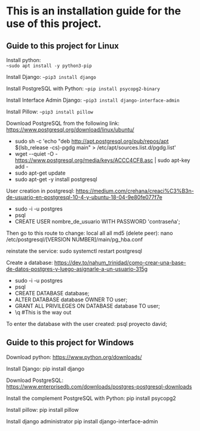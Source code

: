 # This is an installation guide for the use of this project.

## Guide to this project for Linux

Install python:<br>
``` ~sudo apt install -y python3-pip ```

Install Django:
``` ~pip3 install django ```

Install PostgreSQL with Python:
``` ~pip install psycopg2-binary ```

Install Interface Admin Django:
``` ~pip3 install django-interface-admin ```

Install Pillow:
``` ~pip3 install pillow ``` 

Download PostgreSQL from the following link: 
https://www.postgresql.org/download/linux/ubuntu/

- sudo sh -c 'echo "deb http://apt.postgresql.org/pub/repos/apt $(lsb_release -cs)-pgdg main" > /etc/apt/sources.list.d/pgdg.list'
- wget --quiet -O - https://www.postgresql.org/media/keys/ACCC4CF8.asc | sudo apt-key add -
- sudo apt-get update
- sudo apt-get -y install postgresql

User creation in postgresql:
https://medium.com/crehana/creaci%C3%B3n-de-usuario-en-postgresql-10-4-y-ubuntu-18-04-9e80fe077f7e

- sudo -i -u postgres
- psql
- CREATE USER nombre_de_usuario WITH PASSWORD 'contraseña';

Then go to this route to change: local all all md5 (delete peer):
  nano /etc/postgresql/[VERSION NUMBER]/main/pg_hba.conf

reinstate the service:
  sudo systemctl restart postgresql

Create a database:
https://dev.to/nahum_trinidad/como-crear-una-base-de-datos-postgres-y-luego-asignarle-a-un-usuario-315g

- sudo -i -u postgres
- psql
- CREATE DATABASE database;
- ALTER DATABASE database OWNER TO user;
- GRANT ALL PRIVILEGES ON DATABASE database TO user;
- \q #This is the way out

To enter the database with the user created:
  psql proyecto david;


## Guide to this project for Windows

Download python:
  https://www.python.org/downloads/

Install Django:
  pip install django

Download PostgreSQL:
  https://www.enterprisedb.com/downloads/postgres-postgresql-downloads

Install the complement PostgreSQL with Python:
  pip install psycopg2

Install pillow:
 pip install pillow

Install django administrator
pip install django-interface-admin
